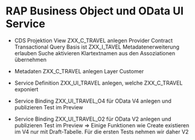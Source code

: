 # RAP Business Object und OData UI Service

- CDS Projektion View ZXX_C_TRAVEL anlegen
    Provider Contract Transactional Query
    Basis ist ZXX_I_TAVEL
    Metadatenerweiterung erlauben
    Suche aktivieren
    Klartextnamen aus den Assoziationen übernehmen

- Metadaten ZXX_C_TRAVEL anlegen
    Layer Customer

- Service Definition ZXX_UI_TRAVEL anlegen, welche ZXX_C_TRAVEL exponiert

- Service Binding ZXX_UI_TRAVEL_O4 für OData V4 anlegen und publizieren
    Test im Preview
- Service Binding ZXX_UI_TRAVEL_O2 für OData V2 anlegen und publizieren
    Test im Preview
=> Einige Funktionen wie Create existieren im V4 nur mit Draft-Tabelle. 
    Für die ersten Tests nehmen wir daher V2

  
